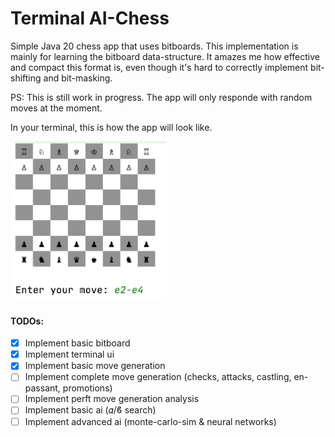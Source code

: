 # Terminal AI-Chess

Simple Java 20 chess app that uses bitboards. This implementation is mainly for learning the bitboard data-structure. It amazes me how effective and compact this format is, even though it's hard to correctly implement bit-shifting and bit-masking.

PS: This is still work in progress. The app will only responde with random moves at the moment.

In your terminal, this is how the app will look like.

<img height="256" src="board.png" width="250"/>

#### TODOs:
- [x] Implement basic bitboard
- [x] Implement terminal ui
- [x] Implement basic move generation
- [ ] Implement complete move generation (checks, attacks, castling, en-passant, promotions)
- [ ] Implement perft move generation analysis
- [ ] Implement basic ai (𝛼/ϐ search)
- [ ] Implement advanced ai (monte-carlo-sim & neural networks)